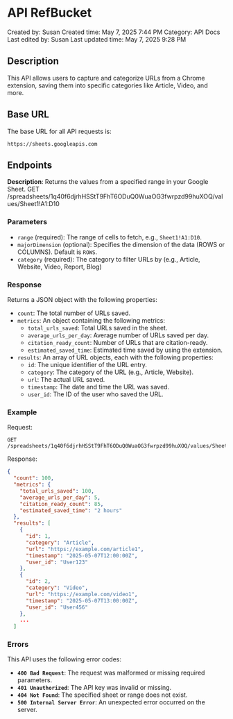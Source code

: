 # API RefBucket

Created by: Susan 
Created time: May 7, 2025 7:44 PM
Category: API Docs
Last edited by: Susan 
Last updated time: May 7, 2025 9:28 PM

## Description

This API allows users to capture and categorize URLs from a Chrome extension, saving them into specific categories like Article, Video, and more.

## **Base URL**

The base URL for all API requests is:

`https://sheets.googleapis.com`

## Endpoints

**Description**: Returns the values from a specified range in your Google Sheet.
GET /spreadsheets/1q40f6djrhHSStT9FhT6ODuQ0WuaOG3fwrpzd99huXOQ/values/Sheet1!A1:D10

### Parameters

- `range` (required): The range of cells to fetch, e.g., `Sheet1!A1:D10`.
- `majorDimension` (optional): Specifies the dimension of the data (ROWS or COLUMNS). Default is `ROWS`.
- `category` (required): The category to filter URLs by (e.g., Article, Website, Video, Report, Blog)

### **Response**

Returns a JSON object with the following properties:

- `count`: The total number of URLs saved.
- `metrics`: An object containing the following metrics:
    - `total_urls_saved`: Total URLs saved in the sheet.
    - `average_urls_per_day`: Average number of URLs saved per day.
    - `citation_ready_count`: Number of URLs that are citation-ready.
    - `estimated_saved_time`: Estimated time saved by using the extension.
- `results`: An array of URL objects, each with the following properties:
    - `id`: The unique identifier of the URL entry.
    - `category`: The category of the URL (e.g., Article, Website).
    - `url`: The actual URL saved.
    - `timestamp`: The date and time the URL was saved.
    - `user_id`: The ID of the user who saved the URL.

### Example

Request:

```
GET /spreadsheets/1q40f6djrhHSStT9FhT6ODuQ0WuaOG3fwrpzd99huXOQ/values/Sheet1!A1:D10
```

Response:

```json
{
  "count": 100,
  "metrics": {
    "total_urls_saved": 100,
    "average_urls_per_day": 5,
    "citation_ready_count": 85,
    "estimated_saved_time": "2 hours"
  },
  "results": [
    {
      "id": 1,
      "category": "Article",
      "url": "https://example.com/article1",
      "timestamp": "2025-05-07T12:00:00Z",
      "user_id": "User123"
    },
    {
      "id": 2,
      "category": "Video",
      "url": "https://example.com/video1",
      "timestamp": "2025-05-07T13:00:00Z",
      "user_id": "User456"
    },
    ...
  ]

```

### **Errors**

This API uses the following error codes:

- **`400 Bad Request`**: The request was malformed or missing required parameters.
- **`401 Unauthorized`**: The API key was invalid or missing.
- **`404 Not Found`**: The specified sheet or range does not exist.
- **`500 Internal Server Error`**: An unexpected error occurred on the server.